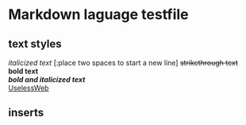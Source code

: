 # Markdown laguage testfile #
text styles
----------
_italicized text_  [:place two spaces to start a new line]
~~strikethrough text~~  
__bold text__  
___bold and italicized text___  
[UselessWeb](https://theuselessweb.com "for when you're bored")
## inserts ##
